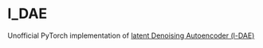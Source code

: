 # l_DAE
Unofficial PyTorch implementation of [latent Denoising Autoencoder (l-DAE)](https://arxiv.org/abs/2401.14404)
